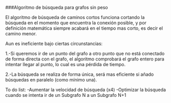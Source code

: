 ###Algoritmo de búsqueda para grafos sin peso

El algoritmo de búsqueda de caminos cortos funciona  cortando la búsqueda en el momento que encuentra la conexión posible, y por definición matemática siempre acabará en el tiempo mas corto, es decir el camino menor.

Aun es ineficiente bajo ciertas circunstancias:

1.-Si queremos ir de un punto del grafo a otro punto que no está conectado de forma directa con el grafo, el algoritmo comprobará el grafo entero para intentar llegar al punto, lo cual es una pérdida de tiempo.

2.-La búsqueda se realiza de forma única, será mas eficiente si añado búsquedas en paralelo (como mínimo una).

To do list:
  -Aumentar la velocidad de búsqueda (x4)
  -Optimizar la búsqueda cuando se intenta ir de un Subgrafo N a un Subgrafo N+1
